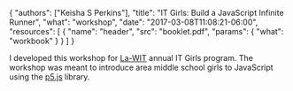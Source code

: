 {
	"authors": ["Keisha S Perkins"],
	"title": "IT Girls: Build a JavaScript Infinite Runner",
	"what": "workshop",
	"date": "2017-03-08T11:08:21-06:00",
	"resources": [
	      {
	         "name": "header",
	         "src": "booklet.pdf",
	         "params": {
	                     "what": "workbook"
	                  }
	      }
	      ]
}

<p>I developed this workshop for <a target="_blank" href="http://www.la-wit.org">La-WIT</a> annual IT Girls program. The workshop was meant to introduce area middle school girls to JavaScript using the <a target="_blank" href="http://p5js.org">p5.js</a> library.</p>